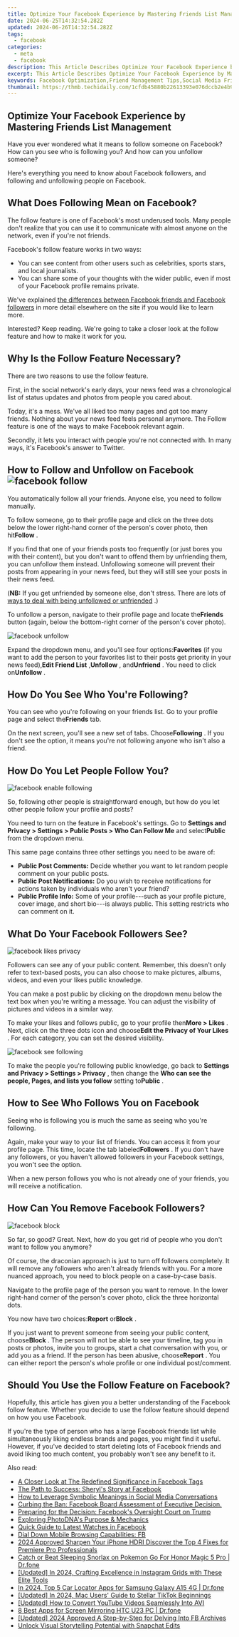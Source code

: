 ```yaml
---
title: Optimize Your Facebook Experience by Mastering Friends List Management
date: 2024-06-25T14:32:54.282Z
updated: 2024-06-26T14:32:54.282Z
tags:
  - facebook
categories:
  - meta
  - facebook
description: This Article Describes Optimize Your Facebook Experience by Mastering Friends List Management
excerpt: This Article Describes Optimize Your Facebook Experience by Mastering Friends List Management
keywords: Facebook Optimization,Friend Management Tips,Social Media Friend List Strategies,Boosting Social Network Engagement,Facebook Profile Optimization,Effective Friend List Management,Enhancing Facebook Interaction
thumbnail: https://thmb.techidaily.com/1cfdb45880b22613393e076dccb2e4b9121be109b6dcfeb0d6890b8517504874.jpg
---
```


## Optimize Your Facebook Experience by Mastering Friends List Management

 Have you ever wondered what it means to follow someone on Facebook? How can you see who is following you? And how can you unfollow someone?

 Here's everything you need to know about Facebook followers, and following and unfollowing people on Facebook.

## What Does Following Mean on Facebook?

 The follow feature is one of Facebook's most underused tools. Many people don't realize that you can use it to communicate with almost anyone on the network, even if you're not friends.

Facebook's follow feature works in two ways:

* You can see content from other users such as celebrities, sports stars, and local journalists.
* You can share some of your thoughts with the wider public, even if most of your Facebook profile remains private.

 We've explained [the differences between Facebook friends and Facebook followers](https://www.makeuseof.com/facebook-friends-followers-differences/) in more detail elsewhere on the site if you would like to learn more.

 Interested? Keep reading. We're going to take a closer look at the follow feature and how to make it work for you.

## Why Is the Follow Feature Necessary?

There are two reasons to use the follow feature.

 First, in the social network's early days, your news feed was a chronological list of status updates and photos from people you cared about.

 Today, it's a mess. We've all liked too many pages and got too many friends. Nothing about your news feed feels personal anymore. The Follow feature is one of the ways to make Facebook relevant again.

 Secondly, it lets you interact with people you're not connected with. In many ways, it's Facebook's answer to Twitter.

## How to Follow and Unfollow on Facebook ![facebook follow](https://static1.makeuseofimages.com/wordpress/wp-content/uploads/2021/02/facebook-follow.png)

 You automatically follow all your friends. Anyone else, you need to follow manually.

 To follow someone, go to their profile page and click on the three dots below the lower right-hand corner of the person's cover photo, then hit**Follow** .

 If you find that one of your friends posts too frequently (or just bores you with their content), but you don't want to offend them by unfriending them, you can unfollow them instead. Unfollowing someone will prevent their posts from appearing in your news feed, but they will still see your posts in their news feed.

 (**NB:** If you get unfriended by someone else, don't stress. There are lots of [ways to deal with being unfollowed or unfriended](https://www.makeuseof.com/tag/unfriended-unfollowed-rejection-social-media/) .)

 To unfollow a person, navigate to their profile page and locate the**Friends** button (again, below the bottom-right corner of the person's cover photo).

![facebook unfollow](https://static1.makeuseofimages.com/wordpress/wp-content/uploads/2021/02/facebook-unfollow.png)

 Expand the dropdown menu, and you'll see four options:**Favorites** (if you want to add the person to your favorites list to their posts get priority in your news feed),**Edit Friend List** ,**Unfollow** , and**Unfriend** . You need to click on**Unfollow** .

## How Do You See Who You're Following?

 You can see who you're following on your friends list. Go to your profile page and select the**Friends** tab.

 On the next screen, you'll see a new set of tabs. Choose**Following** . If you don't see the option, it means you're not following anyone who isn't also a friend.

## How Do You Let People Follow You?

![facebook enable following](https://static1.makeuseofimages.com/wordpress/wp-content/uploads/2021/02/facebook-enable-following.png)

 So, following other people is straightforward enough, but how do you let other people follow your profile and posts?

 You need to turn on the feature in Facebook's settings. Go to **Settings and Privacy > Settings > Public Posts > Who Can Follow Me** and select**Public** from the dropdown menu.

This same page contains three other settings you need to be aware of:

* **Public Post Comments:** Decide whether you want to let random people comment on your public posts.
* **Public Post Notifications:** Do you wish to receive notifications for actions taken by individuals who aren't your friend?
* **Public Profile Info:** Some of your profile---such as your profile picture, cover image, and short bio---is always public. This setting restricts who can comment on it.

## What Do Your Facebook Followers See?

![facebook likes privacy](https://static1.makeuseofimages.com/wordpress/wp-content/uploads/2021/02/facebook-likes-privacy.png)

 Followers can see any of your public content. Remember, this doesn't only refer to text-based posts, you can also choose to make pictures, albums, videos, and even your likes public knowledge.

 You can make a post public by clicking on the dropdown menu below the text box when you're writing a message. You can adjust the visibility of pictures and videos in a similar way.

 To make your likes and follows public, go to your profile then**More > Likes** . Next, click on the three dots icon and choose**Edit the Privacy of Your Likes** . For each category, you can set the desired visibility.

![facebook see following](https://static1.makeuseofimages.com/wordpress/wp-content/uploads/2021/02/facebook-see-following.png)

 To make the people you're following public knowledge, go back to **Settings and Privacy > Settings > Privacy** , then change the **Who can see the people, Pages, and lists you follow** setting to**Public** .

## How to See Who Follows You on Facebook

 Seeing who is following you is much the same as seeing who you're following.

 Again, make your way to your list of friends. You can access it from your profile page. This time, locate the tab labeled**Followers** . If you don't have any followers, or you haven't allowed followers in your Facebook settings, you won't see the option.

 When a new person follows you who is not already one of your friends, you will receive a notification.

## How Can You Remove Facebook Followers?

![facebook block](https://static1.makeuseofimages.com/wordpress/wp-content/uploads/2021/02/facebook-block.png)

 So far, so good? Great. Next, how do you get rid of people who you don't want to follow you anymore?

 Of course, the draconian approach is just to turn off followers completely. It will remove any followers who aren't already friends with you. For a more nuanced approach, you need to block people on a case-by-case basis.

 Navigate to the profile page of the person you want to remove. In the lower right-hand corner of the person's cover photo, click the three horizontal dots.

 You now have two choices:**Report** or**Block** .

 If you just want to prevent someone from seeing your public content, choose**Block** . The person will not be able to see your timeline, tag you in posts or photos, invite you to groups, start a chat conversation with you, or add you as a friend. If the person has been abusive, choose**Report** . You can either report the person's whole profile or one individual post/comment.

## Should You Use the Follow Feature on Facebook?

 Hopefully, this article has given you a better understanding of the Facebook follow feature. Whether you decide to use the follow feature should depend on how you use Facebook.

 If you're the type of person who has a large Facebook friends list while simultaneously liking endless brands and pages, you might find it useful. However, if you've decided to start deleting lots of Facebook friends and avoid liking too much content, you probably won't see any benefit to it.


<ins class="adsbygoogle"
     style="display:block"
     data-ad-format="autorelaxed"
     data-ad-client="ca-pub-7571918770474297"
     data-ad-slot="1223367746"></ins>



<ins class="adsbygoogle"
     style="display:block"
     data-ad-client="ca-pub-7571918770474297"
     data-ad-slot="8358498916"
     data-ad-format="auto"
     data-full-width-responsive="true"></ins>

<span class="atpl-alsoreadstyle">Also read:</span>
<div><ul>
<li><a href="https://facebook.techidaily.com/a-closer-look-at-the-redefined-significance-in-facebook-tags/"><u>A Closer Look at The Redefined Significance in Facebook Tags</u></a></li>
<li><a href="https://facebook.techidaily.com/the-path-to-success-sheryls-story-at-facebook/"><u>The Path to Success: Sheryl's Story at Facebook</u></a></li>
<li><a href="https://facebook.techidaily.com/how-to-leverage-symbolic-meanings-in-social-media-conversations/"><u>How to Leverage Symbolic Meanings in Social Media Conversations</u></a></li>
<li><a href="https://facebook.techidaily.com/curbing-the-ban-facebook-board-assessment-of-executive-decision/"><u>Curbing the Ban: Facebook Board Assessment of Executive Decision.</u></a></li>
<li><a href="https://facebook.techidaily.com/preparing-for-the-decision-facebooks-oversight-court-on-trump/"><u>Preparing for the Decision: Facebook's Oversight Court on Trump</u></a></li>
<li><a href="https://facebook.techidaily.com/exploring-photodnas-purpose-and-mechanics/"><u>Exploring PhotoDNA's Purpose & Mechanics</u></a></li>
<li><a href="https://facebook.techidaily.com/quick-guide-to-latest-watches-in-facebook/"><u>Quick Guide to Latest Watches in Facebook</u></a></li>
<li><a href="https://facebook.techidaily.com/dial-down-mobile-browsing-capabilities-fb/"><u>Dial Down Mobile Browsing Capabilities: FB</u></a></li>
<li><a href="https://extra-support.techidaily.com/2024-approved-sharpen-your-iphone-hdri-discover-the-top-4-fixes-for-premiere-pro-professionals/"><u>2024 Approved  Sharpen Your iPhone HDRI  Discover the Top 4 Fixes for Premiere Pro Professionals</u></a></li>
<li><a href="https://pokemon-go-android.techidaily.com/catch-or-beat-sleeping-snorlax-on-pokemon-go-for-honor-magic-5-pro-drfone-by-drfone-virtual-android/"><u>Catch or Beat Sleeping Snorlax on Pokemon Go For Honor Magic 5 Pro | Dr.fone</u></a></li>
<li><a href="https://instagram-videos.techidaily.com/updated-in-2024-crafting-excellence-in-instagram-grids-with-these-elite-tools/"><u>[Updated] In 2024, Crafting Excellence in Instagram Grids with These Elite Tools</u></a></li>
<li><a href="https://android-location-track.techidaily.com/in-2024-top-5-car-locator-apps-for-samsung-galaxy-a15-4g-drfone-by-drfone-virtual-android/"><u>In 2024, Top 5 Car Locator Apps for Samsung Galaxy A15 4G | Dr.fone</u></a></li>
<li><a href="https://tiktok-videos.techidaily.com/updated-in-2024-mac-users-guide-to-stellar-tiktok-beginnings/"><u>[Updated] In 2024, Mac Users' Guide to Stellar TikTok Beginnings</u></a></li>
<li><a href="https://facebook-video-footage.techidaily.com/updated-how-to-convert-youtube-videos-seamlessly-into-avi/"><u>[Updated] How to Convert YouTube Videos Seamlessly Into AVI</u></a></li>
<li><a href="https://screen-mirror.techidaily.com/8-best-apps-for-screen-mirroring-htc-u23-pc-drfone-by-drfone-android/"><u>8 Best Apps for Screen Mirroring HTC U23 PC | Dr.fone</u></a></li>
<li><a href="https://facebook-video-content.techidaily.com/updated-2024-approved-a-step-by-step-for-delving-into-fb-archives/"><u>[Updated] 2024 Approved  A Step-by-Step for Delving Into FB Archives</u></a></li>
<li><a href="https://snapchat-videos.techidaily.com/unlock-visual-storytelling-potential-with-snapchat-edits/"><u>Unlock Visual Storytelling Potential with Snapchat Edits</u></a></li>
</ul></div>
